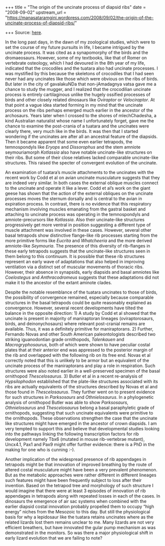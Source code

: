 +++
title = "The origin of the uncinate process of diapsid ribs"
date = "2008-09-02"
upstream_url = "https://manasataramgini.wordpress.com/2008/09/02/the-origin-of-the-uncinate-process-of-diapsid-ribs/"

+++
Source: [here](https://manasataramgini.wordpress.com/2008/09/02/the-origin-of-the-uncinate-process-of-diapsid-ribs/).

In the long past days, in the dawn of my zoological studies, which were to set the course of my future pursuits in life, I became intrigued by the uncinate process. It was cited as a synapomorphy of the birds and the dromaeosaurs. However, some of my textbooks, like that of Romer on vertebrate osteology, which I had devoured in the 8th year of my life, indicated that the crocodiles and the tuatara also had uncinate processes. I was mystified by this because the skeletons of crocodiles that I had seen never had any uncinates like those which were obvious on the ribs of birds. But later in the city of gavalakuNDa that non-jAmadagnya vatsa gave me a chance to study the mugger, and I realized that the crocodilian uncinate process is entirely cartilaginous unlike the hugely ossified processes of birds and other closely related dinosaurs like *Oviraptor* or *Velociraptor*. At that point a vague idea started forming in my mind that the uncinate process on the ribs perhaps emerged much earlier in the ancestor of the archosaurs. Years later when I crossed to the shores of mlechChadesha, a kind Australian naturalist whose name I unfortunately forget, gave me the chance to examine the post-crania of a tuatara and the uncinates were clearly there, very much like in the birds. It was then that I started wondering if the uncinates are after all an ancestral feature of the diapsids. Then it became apparent that some even earlier tetrapods, the temnospondyls like
*Eryops* and *Dissorophus* and the stem amniote seymouriamorph
*Kotlassia* also have notable uncinate-like structures on their ribs.
But some of their close relatives lacked comparable uncinate-like structures. This raised the specter of convergent evolution of the uncinate.

An examination of tuatara’s muscle attachments to the uncinates with the recent work by Codd et al on avian uncinate musculature suggests that they are indeed very similar. In both cases the external oblique muscles connect to the uncinate and operate it like a lever. Codd et al’s work on the giant geese has shown that the action of the external obliques on the uncinate processes moves the sternum dorsally and is central to the avian in expiration process. In contrast, there is no evidence that this respiratory mechanism involving muscles emanating from the gastral basket and attaching to uncinate process was operating in the temnospondyls and amniote-precursors like *Kotlassia*. Also their uncinate-like structures progressively get more ventral in position suggesting a different type of muscle attachment was involved in these cases. However, several other basal tetrapods show distinctive flange-like rib processes starting from the more primitive forms like
*Eucrita* and *Whatcheeria* and the more derived amniote-like
*Seymouria*. The presence of this diversity of rib-flanges in these
early tetrapods suggests that the uncinate-like structures seen in them belong to this continuum. It is possible that these rib structures represent an early wave of adaptations that also helped in improving ventilation via a distinct set of muscular movements of thoracic ribs. However, their absence in synapsids, early diapsids and basal amniotes like *Coelostegus* and *Anthracodromeus* suggests that these adaptations did not make it to the ancestor of the extant aminote clades.

Despite the notable resemblance of the tuatara uncinates to those of birds, the possibility of convergence remained, especially because comparable structures in the basal tetrapods could be quite reasonably explained as convergence. However, several recent developments have tilted the balance in the opposite direction: 1) A study by Codd et al showed that the uncinate is present in majority of maniraptoran lineages
(oviraptorosaurs, birds, and deinonychosaurs) where relevant
post-cranial remains are available. Thus, it was a definitely primitive for maniraptorans. 2) Further, Fernando Novas and other South American paleontologists described two striking iguanodontian grade ornithopods,
*Talenkauen* and *Macrogryphosaurus*, both of which were shown to have
peculiar costal plates that at their anterior end was appressed to the posterior margin of the rib and overlapped with the following rib on its free end. Novas et al correctly noted that this is unlikely to be armor but an equivalent of the uncinate process of the maniraptorans and play a role in respiration. Such structures were also noted earlier in a well-preserved specimen of the basal ornithopod *Thescelosaurus*. 3) Butler et al in a recent re-analysis of *Hypsilophodon* established that the plate-like structures associated with its ribs are actually equivalents of the structures described by Novas et al and those found in *Thescelosaurus*. They further went on to present evidence for such structures in *Parksosaurs* and *Othnielosaurus*. In a phylogenetic analysis of ornithopod Butler was able to show *Parksosaurs, Othnielosaurus* and *Thescelosaurus* belong a basal paraphyletic grade of ornithopods, suggesting that such uncinate equivalents were primitive to the ornithopods. These observations strengthen the case that the uncinate like structures might have emerged in the ancestor of crown diapsids. I am very tempted to support this and believe that developmental studies looking into the pathways linking the following transcription factors for rib development namely Tbx6 (mutated in mouse rib-vertebrae mutant), Uncx4.1, Pax1 and Pax9 might offer further evidence: there is a PhD in the making for one who is cunning :-).

Another implication of the widespread presence of rib appendages in tetrapods might be that innovation of improved breathing by the route of altered costal musculature might have been a very prevalent phenomenon. But as the metabolic approaches were rather different in different lineages such features might have been frequently subject to loss after their invention. Based on the tetrapod tree and morphology of such structure I would imagine that there were at least 3 episodes of innovation of rib appendages in tetrapods along with repeated losses in each of the cases. In dinosaurs the emergence of air sac systems when combined with the earlier diapsid costal innovation probably propelled them to occupy “high energy” niches from the Mesozoic to this day. But still the physiological basis for why a lepidosaur like the tuatara retains uncinates where as the related lizards lost them remains unclear to me. Many lizards are not very efficient breathers, but have innovated the gular pump mechanism as was demonstrated in the monitors. So was there a major physiological shift in early lizard evolution that we are failing to note?

